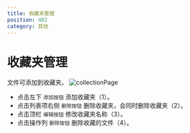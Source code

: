 ```yaml
---
title: 收藏夹管理
position: 402
category: 其他
---
```

# 收藏夹管理
文件可添加到收藏夹。
![collectionPage](/images/collectionPage.png)
- 点击左下 `添加按钮` 添加收藏夹（1）。
- 点击列表项右侧 `删除按钮` 删除收藏夹，会同时删除收藏夹（2）。
- 点击顶栏 `编辑按钮` 修改收藏夹名称（3）。
- 点击操作列 `删除按钮` 删除收藏的文件（4）。